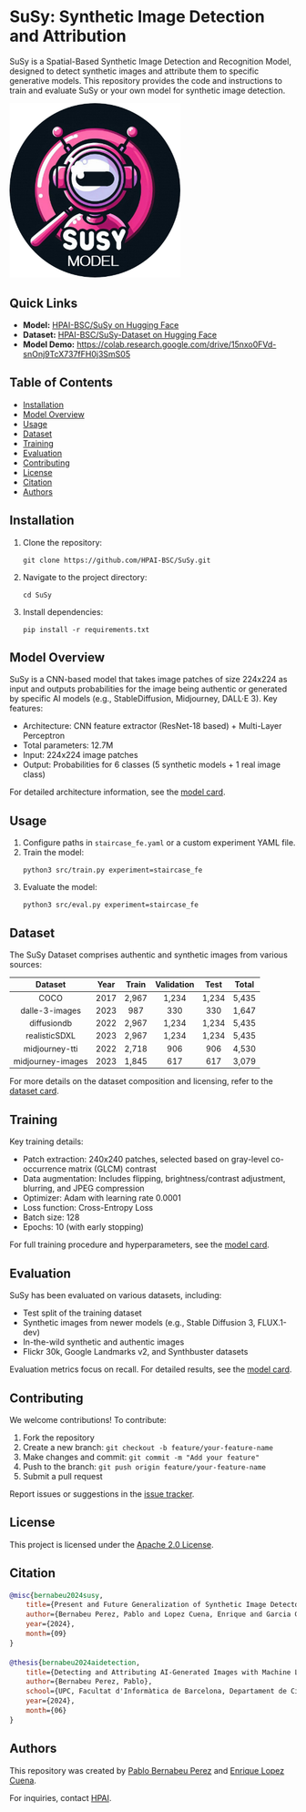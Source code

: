 # SuSy: Synthetic Image Detection and Attribution

SuSy is a Spatial-Based Synthetic Image Detection and Recognition Model, designed to detect synthetic images and attribute them to specific generative models. This repository provides the code and instructions to train and evaluate SuSy or your own model for synthetic image detection.

<img src="susy-logo.png" alt="susy-logo" width="300" height="auto">

## Quick Links
- **Model:** [HPAI-BSC/SuSy on Hugging Face](https://huggingface.co/HPAI-BSC/SuSy)
- **Dataset:** [HPAI-BSC/SuSy-Dataset on Hugging Face](https://huggingface.co/datasets/HPAI-BSC/SuSy-Dataset)
- **Model Demo:** https://colab.research.google.com/drive/15nxo0FVd-snOnj9TcX737fFH0j3SmS05

## Table of Contents
- [Installation](#installation)
- [Model Overview](#model-overview)
- [Usage](#usage)
- [Dataset](#dataset)
- [Training](#training)
- [Evaluation](#evaluation)
- [Contributing](#contributing)
- [License](#license)
- [Citation](#citation)
- [Authors](#authors)

## Installation

1. Clone the repository:
   ```
   git clone https://github.com/HPAI-BSC/SuSy.git
   ```
2. Navigate to the project directory:
   ```
   cd SuSy
   ```
3. Install dependencies:
   ```
   pip install -r requirements.txt
   ```

## Model Overview

SuSy is a CNN-based model that takes image patches of size 224x224 as input and outputs probabilities for the image being authentic or generated by specific AI models (e.g., StableDiffusion, Midjourney, DALL·E 3). Key features:

- Architecture: CNN feature extractor (ResNet-18 based) + Multi-Layer Perceptron
- Total parameters: 12.7M
- Input: 224x224 image patches
- Output: Probabilities for 6 classes (5 synthetic models + 1 real image class)

For detailed architecture information, see the [model card](https://huggingface.co/HPAI-BSC/SuSy).

## Usage

1. Configure paths in `staircase_fe.yaml` or a custom experiment YAML file.
2. Train the model:
   ```
   python3 src/train.py experiment=staircase_fe
   ```
3. Evaluate the model:
   ```
   python3 src/eval.py experiment=staircase_fe
   ```

## Dataset

The SuSy Dataset comprises authentic and synthetic images from various sources:

|      Dataset      | Year | Train | Validation |  Test | Total |
|:-----------------:|:----:|:-----:|:----------:|:-----:|:-----:|
|        COCO       | 2017 | 2,967 |    1,234   | 1,234 | 5,435 |
|   dalle-3-images  | 2023 |  987  |     330    |  330  | 1,647 |
|    diffusiondb    | 2022 | 2,967 |    1,234   | 1,234 | 5,435 |
|   realisticSDXL   | 2023 | 2,967 |    1,234   | 1,234 | 5,435 |
|   midjourney-tti  | 2022 | 2,718 |     906    |  906  | 4,530 |
| midjourney-images | 2023 | 1,845 |     617    |  617  | 3,079 |

For more details on the dataset composition and licensing, refer to the [dataset card](https://huggingface.co/datasets/HPAI-BSC/SuSy-Dataset).

## Training

Key training details:

- Patch extraction: 240x240 patches, selected based on gray-level co-occurrence matrix (GLCM) contrast
- Data augmentation: Includes flipping, brightness/contrast adjustment, blurring, and JPEG compression
- Optimizer: Adam with learning rate 0.0001
- Loss function: Cross-Entropy Loss
- Batch size: 128
- Epochs: 10 (with early stopping)

For full training procedure and hyperparameters, see the [model card](https://huggingface.co/HPAI-BSC/SuSy).

## Evaluation

SuSy has been evaluated on various datasets, including:

- Test split of the training dataset
- Synthetic images from newer models (e.g., Stable Diffusion 3, FLUX.1-dev)
- In-the-wild synthetic and authentic images
- Flickr 30k, Google Landmarks v2, and Synthbuster datasets

Evaluation metrics focus on recall. For detailed results, see the [model card](https://huggingface.co/HPAI-BSC/SuSy).

## Contributing

We welcome contributions! To contribute:

1. Fork the repository
2. Create a new branch: `git checkout -b feature/your-feature-name`
3. Make changes and commit: `git commit -m "Add your feature"`
4. Push to the branch: `git push origin feature/your-feature-name`
5. Submit a pull request

Report issues or suggestions in the [issue tracker](https://github.com/HPAI-BSC/SuSy/issues).

## License

This project is licensed under the [Apache 2.0 License](LICENSE).

## Citation

```bibtex
@misc{bernabeu2024susy,
    title={Present and Future Generalization of Synthetic Image Detectors},
    author={Bernabeu Perez, Pablo and Lopez Cuena, Enrique and Garcia Gasulla, Dario},
    year={2024},
    month={09}
}

@thesis{bernabeu2024aidetection,
    title={Detecting and Attributing AI-Generated Images with Machine Learning},
    author={Bernabeu Perez, Pablo},
    school={UPC, Facultat d'Informàtica de Barcelona, Departament de Ciències de la Computació},
    year={2024},
    month={06}
}
```

## Authors

This repository was created by [Pablo Bernabeu Perez](https://github.com/pbernabeup) and [Enrique Lopez Cuena](https://huggingface.co/Cuena).

For inquiries, contact [HPAI](mailto:hpai@bsc.es).
